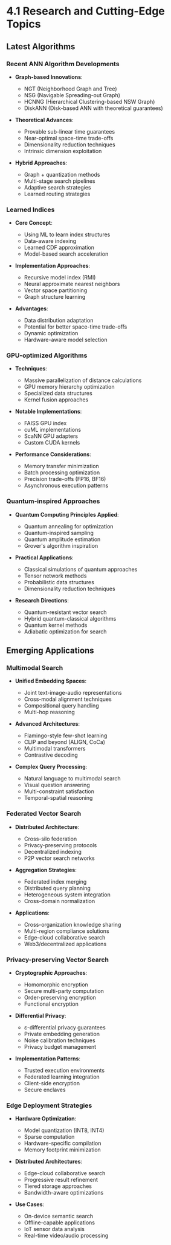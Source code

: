 # 4.1 Research and Cutting-Edge Topics

## Latest Algorithms

### Recent ANN Algorithm Developments

- **Graph-based Innovations**:
  - NGT (Neighborhood Graph and Tree)
  - NSG (Navigable Spreading-out Graph)
  - HCNNG (Hierarchical Clustering-based NSW Graph)
  - DiskANN (Disk-based ANN with theoretical guarantees)

- **Theoretical Advances**:
  - Provable sub-linear time guarantees
  - Near-optimal space-time trade-offs
  - Dimensionality reduction techniques
  - Intrinsic dimension exploitation

- **Hybrid Approaches**:
  - Graph + quantization methods
  - Multi-stage search pipelines
  - Adaptive search strategies
  - Learned routing strategies

### Learned Indices

- **Core Concept**:
  - Using ML to learn index structures
  - Data-aware indexing
  - Learned CDF approximation
  - Model-based search acceleration

- **Implementation Approaches**:
  - Recursive model index (RMI)
  - Neural approximate nearest neighbors
  - Vector space partitioning
  - Graph structure learning

- **Advantages**:
  - Data distribution adaptation
  - Potential for better space-time trade-offs
  - Dynamic optimization
  - Hardware-aware model selection

### GPU-optimized Algorithms

- **Techniques**:
  - Massive parallelization of distance calculations
  - GPU memory hierarchy optimization
  - Specialized data structures
  - Kernel fusion approaches

- **Notable Implementations**:
  - FAISS GPU index
  - cuML implementations
  - ScaNN GPU adapters
  - Custom CUDA kernels

- **Performance Considerations**:
  - Memory transfer minimization
  - Batch processing optimization
  - Precision trade-offs (FP16, BF16)
  - Asynchronous execution patterns

### Quantum-inspired Approaches

- **Quantum Computing Principles Applied**:
  - Quantum annealing for optimization
  - Quantum-inspired sampling
  - Quantum amplitude estimation
  - Grover's algorithm inspiration

- **Practical Applications**:
  - Classical simulations of quantum approaches
  - Tensor network methods
  - Probabilistic data structures
  - Dimensionality reduction techniques

- **Research Directions**:
  - Quantum-resistant vector search
  - Hybrid quantum-classical algorithms
  - Quantum kernel methods
  - Adiabatic optimization for search

## Emerging Applications

### Multimodal Search

- **Unified Embedding Spaces**:
  - Joint text-image-audio representations
  - Cross-modal alignment techniques
  - Compositional query handling
  - Multi-hop reasoning

- **Advanced Architectures**:
  - Flamingo-style few-shot learning
  - CLIP and beyond (ALIGN, CoCa)
  - Multimodal transformers
  - Contrastive decoding

- **Complex Query Processing**:
  - Natural language to multimodal search
  - Visual question answering
  - Multi-constraint satisfaction
  - Temporal-spatial reasoning

### Federated Vector Search

- **Distributed Architecture**:
  - Cross-silo federation
  - Privacy-preserving protocols
  - Decentralized indexing
  - P2P vector search networks

- **Aggregation Strategies**:
  - Federated index merging
  - Distributed query planning
  - Heterogeneous system integration
  - Cross-domain normalization

- **Applications**:
  - Cross-organization knowledge sharing
  - Multi-region compliance solutions
  - Edge-cloud collaborative search
  - Web3/decentralized applications

### Privacy-preserving Vector Search

- **Cryptographic Approaches**:
  - Homomorphic encryption
  - Secure multi-party computation
  - Order-preserving encryption
  - Functional encryption

- **Differential Privacy**:
  - ε-differential privacy guarantees
  - Private embedding generation
  - Noise calibration techniques
  - Privacy budget management

- **Implementation Patterns**:
  - Trusted execution environments
  - Federated learning integration
  - Client-side encryption
  - Secure enclaves

### Edge Deployment Strategies

- **Hardware Optimization**:
  - Model quantization (INT8, INT4)
  - Sparse computation
  - Hardware-specific compilation
  - Memory footprint minimization

- **Distributed Architectures**:
  - Edge-cloud collaborative search
  - Progressive result refinement
  - Tiered storage approaches
  - Bandwidth-aware optimizations

- **Use Cases**:
  - On-device semantic search
  - Offline-capable applications
  - IoT sensor data analysis
  - Real-time video/audio processing
